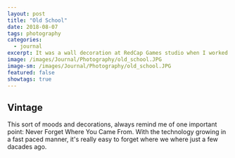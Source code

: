 ```yaml
---
layout: post
title: "Old School"
date: 2018-08-07
tags: photography
categories:
  - journal
excerpt: It was a wall decoration at RedCap Games studio when I worked there. Right beside the recording room.
image: /images/Journal/Photography/old_school.JPG
image-sm: /images/Journal/Photography/old_school.JPG
featured: false
showtags: true
---
```


## Vintage

This sort of moods and decorations, always remind me of one important point: Never Forget Where You Came From. With the technology growing in a fast paced manner, it's really easy to forget where we where just a few dacades ago.